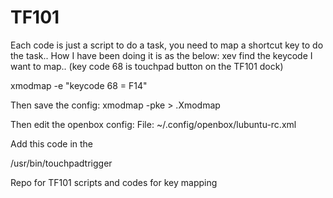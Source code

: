 TF101
=====

Each code is just a script to do a task, you need to map a shortcut key to do the task..
How I have been doing it is as the below:
xev
find the keycode I want to map.. 
(key code 68 is touchpad button on the TF101 dock)

xmodmap -e "keycode 68 = F14"

Then save the config:
xmodmap -pke > .Xmodmap

Then edit the openbox config:
File: ~/.config/openbox/lubuntu-rc.xml

Add this code in the <keyboard> 

<keybind key="F14">
  <action name="Execute"><execute>/usr/bin/touchpadtrigger</execute></action>
</keybind>





Repo for TF101 scripts and codes for key mapping
